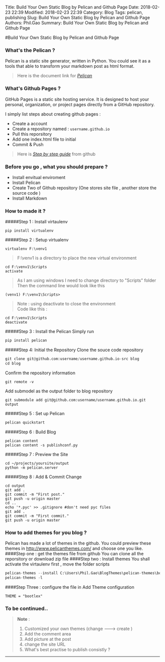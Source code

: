 Title: Build Your Own Static Blog by Pelican and Github Page
Date: 2018-02-23 22:39
Modified: 2018-02-23 22:39
Category: Blog
Tags: pelican, publishing
Slug: Build Your Own Static Blog by Pelican and Github Page
Authors: Phil.Gao
Summary: Build Your Own Static Blog by Pelican and Github Page

#Build Your Own Static Blog by Pelican and Github Page

### What's the Pelican ?
Pelican is a static site generator, written in Python. You could see it as a tools that able to transform your markdown post as html format.
> Here is the document link for *[Pelican](http://docs.getpelican.com/en/stable/)*

### What's Github Pages ?
GitHub Pages is a static site hosting service. It is designed to host your personal, organization, or project pages directly from a GitHub repository.

I simply list steps about creating  github pages :
  * Create a account 
  * Create a repository named : `username.github.io`
  * Pull this reporsitory
  * Add one index.html file to initial 
  * Commit & Push

> Here is [*Step by step guide*](https://pages.github.com/) from github 

### Before you go , what you should prepare ?
* Install envitual enviroment
* Install Pelican 
* Create Two of Github repository (One stores site file , another store the source code )
* Install Markdown 
### How to made it ?

#####Step 1 : Install virtaulenv

    pip install virtualenv

#####Step 2 : Setup virtualenv

	virtualenv F:\venv1

> F:\venv1 is a directory to place the new virtual environment

	cd F:\venv1\Scripts
	activate
> As I am using windows I need to change directory to "Scripts" folder  
> Then the command line would look like this 
	
	(venv1) F:\venv1\Scripts> 
>Note : using deactivate to close the environment  
>Code like this : 

    cd F:\venv1\Scripts
	deactivate 
	
#####Step 3 : Install the Pelican
Simply run 
```python
pip install pelican
```

#####Step 4: Initial the Repository
Clone the souce code repository  
```python
git clone git@github.com:username/username.github.io-src blog
cd blog
```
Confirm the repository information 
```
git remote -v
```
Add submodel as the output folder to blog repository
```
git submodule add git@github.com:username/username.github.io.git output
````

#####Step 5 : Set up Pelican 
```python
pelican quickstart 
```
#####Step 6 : Build Blog
```
pelican content
pelican content -s publishconf.py
```
#####Step 7 : Preview the Site

```
cd ~/projects/yoursite/output
python -m pelican.server
```


#####Step 8 : Add & Commit Change
   
    cd output
    git add .
    git commit -m "First post."
    git push -u origin master
    cd ..
    echo '*.pyc' >> .gitignore #don't need pyc files
    git add .
    git commit -m "First commit."
    git push -u origin master

### How to add themes for you blog ?
Pelican has made a lot of themes in the github. You could preview these themes in http://www.pelicanthemes.com/ and choose one you like.
####Step one : get the themes file from github 
You can clone all the reporsitory or download zip file 
####Step two : Install themes
You shall activate the virtaulenv first , move the folder scripts 
```Python
pelican-themes --install C:\Users\Phil.Gao\BlogThemes\pelican-themes\bootlex
pelican-themes -l
```
####Step Three : configure the file in 
Add Theme configuration 
```
THEME = "bootlex"
```

### To be continued..

> **Note** : 
> 
>1. Customized your own themes (change ---> create )
>2. Add the comment area 
>3. Add picture at the post 
>4. change the site URL
>5. What's best practise to publish consistly ? 


----------
